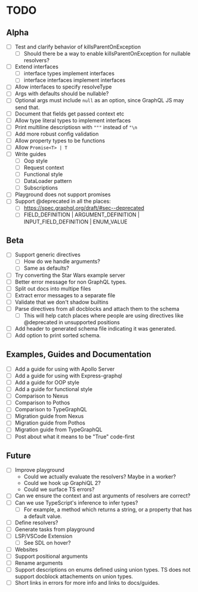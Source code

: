 # TODO

## Alpha
- [ ] Test and clarify behavior of killsParentOnException
    - [ ] Should there be a way to enable killsParentOnException for nullable resolvers?
- [ ] Extend interfaces
    - [ ] interface types implement interfaces
    - [ ] interface interfaces implement interfaces
- [ ] Allow interfaces to specify resolveType
- [ ] Args with defaults should be nullable?
- [ ] Optional args must include `null` as an option, since GraphQL JS may send that.
- [ ] Document that fields get passed context etc
- [ ] Allow type literal types to implement interfaces
- [ ] Print multiline descriptiosn with `"""` instead of `"\n`
- [ ] Add more robust config validation
- [ ] Allow property types to be functions
- [ ] Allow `Promise<T> | T`
- [ ] Write guides
  - [ ] Oop style
  - [ ] Request context
  - [ ] Functional style
  - [ ] DataLoader pattern
  - [ ] Subscriptions
- [ ] Playground does not support promises
- [ ] Support @deprecated in all the places:
  - [ ] https://spec.graphql.org/draft/#sec--deprecated
  - [ ] FIELD_DEFINITION | ARGUMENT_DEFINITION | INPUT_FIELD_DEFINITION | ENUM_VALUE

## Beta
- [ ] Support generic directives 
    - [ ] How do we handle arguments?
    - [ ] Same as defaults?
- [ ] Try converting the Star Wars example server
- [ ] Better error message for non GraphQL types.
- [ ] Split out docs into multipe files
- [ ] Extract error messages to a separate file
- [ ] Validate that we don't shadow builtins
- [ ] Parse directives from all docblocks and attach them to the schema
    - [ ] This will help catch places where people are using directives like @deprecated in unsupported positions
- [ ] Add header to generated schema file indicating it was generated.
- [ ] Add option to print sorted schema.

## Examples, Guides and Documentation
- [ ] Add a guide for using with Apollo Server
- [ ] Add a guide for using with Express-graphql
- [ ] Add a guide for OOP style
- [ ] Add a guide for functional style
- [ ] Comparison to Nexus
- [ ] Comparison to Pothos
- [ ] Comparison to TypeGraphQL
- [ ] Migration guide from Nexus
- [ ] Migration guide from Pothos
- [ ] Migration guide from TypeGraphQL
- [ ] Post about what it means to be "True" code-first

## Future
- [ ] Improve playground
    - Could we actually evaluate the resolvers? Maybe in a worker?
    - Could we hook up GraphiQL 2?
    - Could we surface TS errors?
- [ ] Can we ensure the context and ast arguments of resolvers are correct?
- [ ] Can we use TypeScript's inference to infer types?
    - [ ] For example, a method which returns a string, or a property that has a default value.
- [ ] Define resolvers?
- [ ] Generate tasks from playground
- [ ] LSP/VSCode Extension
  - [ ] See SDL on hover?
- [ ] Websites
- [ ] Support positional arguments
- [ ] Rename arguments
- [ ] Support descriptions on enums defined using union types. TS does not support docblock attachements on union types.
- [ ] Short links in errors for more info and links to docs/guides.
